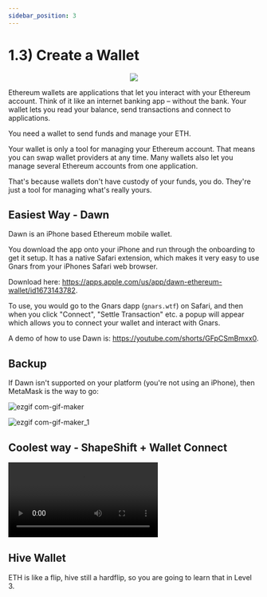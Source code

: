```yaml
---
sidebar_position: 3
---
```


# 1.3) Create a Wallet 

<center>
    <img src="https://openseauserdata.com/files/7cc8c6f42e368ae42540a6b1241b6d9e.svg"></img>
</center>


Ethereum wallets are applications that let you interact with your Ethereum account. Think of it like an internet banking app – without the bank. Your wallet lets you read your balance, send transactions and connect to applications.

You need a wallet to send funds and manage your ETH.

Your wallet is only a tool for managing your Ethereum account. That means you can swap wallet providers at any time. Many wallets also let you manage several Ethereum accounts from one application.

That's because wallets don't have custody of your funds, you do. They're just a tool for managing what's really yours.


## Easiest Way - Dawn
Dawn is an iPhone based Ethereum mobile wallet. 

You download the app onto your iPhone and run through the onboarding to get it setup. It has a native Safari extension, which makes it very easy to use Gnars from your iPhones Safari web browser. 

Download here: https://apps.apple.com/us/app/dawn-ethereum-wallet/id1673143782.

To use, you would go to the Gnars dapp (`gnars.wtf`) on Safari, and then when you click "Connect", "Settle Transaction" etc. a popup will appear which allows you to connect your wallet and interact with Gnars.

A demo of how to use Dawn is: https://youtube.com/shorts/GFpCSmBmxx0.


## Backup
If Dawn isn't supported on your platform (you're not using an iPhone), then MetaMask is the way to go:

![ezgif com-gif-maker](https://user-images.githubusercontent.com/85296013/213961063-c01ddd2a-523f-47bc-83a5-148a75b59c2b.gif)


![ezgif com-gif-maker_1](https://user-images.githubusercontent.com/85296013/213961142-b3a77e13-ff19-4777-8b62-c467e3f71c19.gif)


   
## Coolest way - ShapeShift + Wallet Connect  

<video> 
   <source src="/static/shapeshift.mp4"></source>
</video>


## Hive Wallet 

ETH is like a flip, hive still a hardflip, so you are going to learn that in Level 3.

